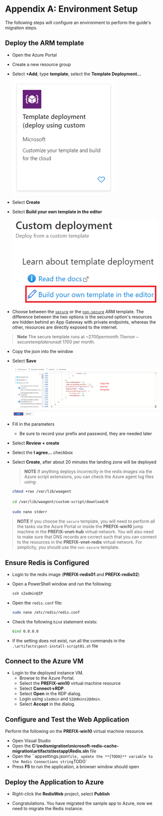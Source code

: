 # Appendix A: Environment Setup

The following steps will configure an environment to perform the guide's migration steps.

## Deploy the ARM template

- Open the Azure Portal
- Create a new resource group
- Select **+Add**, type **template**, select the **Template Deployment...**

  ![](media/00_Template_Deployment.png)

- Select **Create**
- Select **Build your own template in the editor**

  ![](media/00_Build_Template_In_Editor.png)

- Choose between the [`secure`](../artifacts/template-secure.json) or the [`non-secure`](../artifacts/template.json) ARM template.  The difference between the two options is the secured option's resources are hidden behind an App Gateway with private endpoints, whereas the other, resources are directly exposed to the internet.

> **Note** The secure template runs at ~$2700 per month.  The non-secure template runs at ~$1700 per month.

- Copy the json into the window
- Select **Save**

  ![](media/00_Putting_Template_In_Editor.png)

- Fill in the parameters
  - Be sure to record your prefix and password, they are needed later
- Select **Review + create**
- Select the **I agree...** checkbox
- Select **Create**, after about 20 minutes the landing zone will be deployed

  > **NOTE** If anything deploys incorrectly in the redis images via the Azure script extensions, you can check the Azure agent log files using:

  ```bash
  chmod +rwx /var/lib/waagent

  cd /var/lib/waagent/custom-script/download/0

  sudo nano stderr
  ```

> **NOTE** If you choose the `secure` template, you will need to perform all the tasks via the Azure Portal or inside the **PREFIX-win10** jump machine in the **PREFIX-vnet-hub** virtual network.  You will also need to make sure that DNS records are correct such that you can connect to the resources in the **PREFIX-vnet-redis** virtual network.  For simplicity, you should use the `non-secure` template.

## Ensure Redis is Configured

- Login to the redis image (**PREFIX-redis01** and **PREFIX-redis02**)
- Open a PowerShell window and run the following:

  ```PowerShell
  ssh s2admin@IP
  ```

- Open the `redis.conf` file:

  ```bash
  sudo nano /etc/redis/redis.conf
  ```

- Check the following `bind` statement exists:

  ```bash
  bind 0.0.0.0
  ```

- If the setting does not exist, run all the commands in the `.\artifacts\post-install-script01.sh` file

## Connect to the Azure VM

- Login to the deployed instance VM.
  - Browse to the Azure Portal.
  - Select the **PREFIX-win10** virtual machine resource
  - Select **Connect->RDP**.
  - Select **Open** in the RDP dialog.
  - Login using `s2admin` and `S2@dmins2@dmin`.
  - Select **Accept** in the dialog.
  
## Configure and Test the Web Application

Perform the following on the **PREFIX-win10** virtual machine resource.

- Open Visual Studio
- Open the **C:\redismigration\microsoft-redis-cache-migration\artifacts\testapp\Redis.sln** file
- Open the ``appsettings.json` file, update the **{TODO}** variable to the Redis Connections string `TODO`
- Press **F5** to run the application, a browser window should open

## Deploy the Application to Azure

- Right-click the **RedisWeb** project, select **Publish**

- Congratulations. You have migrated the sample app to Azure, now we need to migrate the Redis instance.
